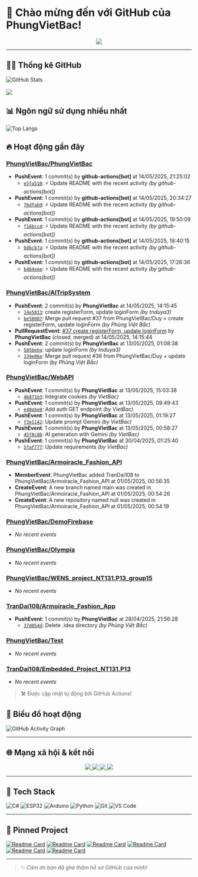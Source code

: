 # 👋 Chào mừng đến với GitHub của PhungVietBac!

<p align="center">
  <img src="https://readme-typing-svg.demolab.com/?lines=Welcome+to+my+GitHub!;I+love+Programming;AI+%7C+FullStack+%7C+Android+%7C+Desktop;Let's+build+something+awesome!&center=true&width=500&height=45&color=F7971E&vCenter=true&size=22">
</p>

---

## 🧑‍💻 Thống kê GitHub

![GitHub Stats](https://github-readme-stats.vercel.app/api?username=PhungVietBac&show_icons=true&theme=radical)
<br><br>
![](https://nirzak-streak-stats.vercel.app/?user=PhungVietBac&theme=radical)

## 📊 Ngôn ngữ sử dụng nhiều nhất

![Top Langs](https://github-readme-stats.vercel.app/api/top-langs/?username=PhungVietBac&layout=compact&theme=radical)

## 🔥 Hoạt động gần đây

<!--START_SECTION:activity-->
### [PhungVietBac/PhungVietBac](https://github.com/PhungVietBac/PhungVietBac)
- **PushEvent**: 1 commit(s) by **github-actions[bot]** at 14/05/2025, 21:25:02
  - [`e5fa510`](https://github.com/PhungVietBac/PhungVietBac/commit/e5fa510dcbe43209619a93f79686ffbf593bca27): ⚡ Update README with the recent activity _(by github-actions[bot])_
- **PushEvent**: 1 commit(s) by **github-actions[bot]** at 14/05/2025, 20:34:27
  - [`76dfab9`](https://github.com/PhungVietBac/PhungVietBac/commit/76dfab9923c1bf37cc3154c42769994ab08708f4): ⚡ Update README with the recent activity _(by github-actions[bot])_
- **PushEvent**: 1 commit(s) by **github-actions[bot]** at 14/05/2025, 19:50:09
  - [`f16bcc4`](https://github.com/PhungVietBac/PhungVietBac/commit/f16bcc4ea2b4eb76babc9e4b23117d7f9f1a9b7b): ⚡ Update README with the recent activity _(by github-actions[bot])_
- **PushEvent**: 1 commit(s) by **github-actions[bot]** at 14/05/2025, 18:40:15
  - [`b86cb7a`](https://github.com/PhungVietBac/PhungVietBac/commit/b86cb7ad51a704148a861a4e4246f36d8474ccda): ⚡ Update README with the recent activity _(by github-actions[bot])_
- **PushEvent**: 1 commit(s) by **github-actions[bot]** at 14/05/2025, 17:26:36
  - [`b464eee`](https://github.com/PhungVietBac/PhungVietBac/commit/b464eee6b51b91ef424019036ddb85bfb95c50d8): ⚡ Update README with the recent activity _(by github-actions[bot])_

### [PhungVietBac/AITripSystem](https://github.com/PhungVietBac/AITripSystem)
- **PushEvent**: 2 commit(s) by **PhungVietBac** at 14/05/2025, 14:15:45
  - [`14e5813`](https://github.com/PhungVietBac/AITripSystem/commit/14e58135591716df859ada143fd56a310a41e80a): create registerForm, update loginForm _(by tnduya3)_
  - [`be58087`](https://github.com/PhungVietBac/AITripSystem/commit/be5808788f9341ac1478248d0154326301368a40): Merge pull request #37 from PhungVietBac/Duy + create registerForm, update loginForm _(by Phùng Việt Bắc)_
- **PullRequestEvent**: [#37 create registerForm, update loginForm](https://github.com/PhungVietBac/AITripSystem/pull/37) by **PhungVietBac** (closed, merged) at 14/05/2025, 14:15:44
- **PushEvent**: 2 commit(s) by **PhungVietBac** at 13/05/2025, 01:08:38
  - [`585beba`](https://github.com/PhungVietBac/AITripSystem/commit/585beba77e9799eef726906c5e602ff436e72e14): update loginForm _(by tnduya3)_
  - [`339e06e`](https://github.com/PhungVietBac/AITripSystem/commit/339e06e1cff174d60f7191b944d6b938f9a1c690): Merge pull request #36 from PhungVietBac/Duy + update loginForm _(by Phùng Việt Bắc)_

### [PhungVietBac/WebAPI](https://github.com/PhungVietBac/WebAPI)
- **PushEvent**: 1 commit(s) by **PhungVietBac** at 13/05/2025, 15:03:38
  - [`4b871b3`](https://github.com/PhungVietBac/WebAPI/commit/4b871b30b9310167b927a999f04dae1d84b75b45): Integrate cookies _(by VietBac)_
- **PushEvent**: 1 commit(s) by **PhungVietBac** at 13/05/2025, 09:49:43
  - [`e40ebe0`](https://github.com/PhungVietBac/WebAPI/commit/e40ebe072c9d5dcd49f63064e70a72419d8a22dd): Add auth GET endpoint _(by VietBac)_
- **PushEvent**: 1 commit(s) by **PhungVietBac** at 13/05/2025, 01:19:27
  - [`f3e1142`](https://github.com/PhungVietBac/WebAPI/commit/f3e114214f15ad0a7a8f118d9d71c353021eb497): Update prompt Gemini _(by VietBac)_
- **PushEvent**: 1 commit(s) by **PhungVietBac** at 13/05/2025, 00:58:27
  - [`45f8c8b`](https://github.com/PhungVietBac/WebAPI/commit/45f8c8bc63991da7aa31e943f341fd30cedacab8): AI generation with Gemini _(by VietBac)_
- **PushEvent**: 1 commit(s) by **PhungVietBac** at 30/04/2025, 01:25:40
  - [`5faf777`](https://github.com/PhungVietBac/WebAPI/commit/5faf7770e7e3088250d1e5640c30a6bbac99c82c): Update requirements _(by VietBac)_

### [PhungVietBac/Armoiracle_Fashion_API](https://github.com/PhungVietBac/Armoiracle_Fashion_API)
- **MemberEvent**: PhungVietBac added TranDai108 to PhungVietBac/Armoiracle_Fashion_API at 01/05/2025, 00:56:35
- **CreateEvent**: A new branch named main was created in PhungVietBac/Armoiracle_Fashion_API at 01/05/2025, 00:54:26
- **CreateEvent**: A new repository named null was created in PhungVietBac/Armoiracle_Fashion_API at 01/05/2025, 00:54:19

### [PhungVietBac/DemoFirebase](https://github.com/PhungVietBac/DemoFirebase)
- _No recent events_

### [PhungVietBac/Olympia](https://github.com/PhungVietBac/Olympia)
- _No recent events_

### [PhungVietBac/WENS_project_NT131.P13_group15](https://github.com/PhungVietBac/WENS_project_NT131.P13_group15)
- _No recent events_

### [TranDai108/Armoiracle_Fashion_App](https://github.com/TranDai108/Armoiracle_Fashion_App)
- **PushEvent**: 1 commit(s) by **PhungVietBac** at 28/04/2025, 21:56:28
  - [`37d054d`](https://github.com/TranDai108/Armoiracle_Fashion_App/commit/37d054d992043f49d32547b53eaacf947478599a): Delete .idea directory _(by Phùng Việt Bắc)_

### [PhungVietBac/Test](https://github.com/PhungVietBac/Test)
- _No recent events_

### [TranDai108/Embedded_Project_NT131.P13](https://github.com/TranDai108/Embedded_Project_NT131.P13)
- _No recent events_

<!--END_SECTION:activity-->

> 🛠️ Được cập nhật tự động bởi GitHub Actions!

## 🧭 Biểu đồ hoạt động

![GitHub Activity Graph](https://github-readme-activity-graph.vercel.app/graph?username=PhungVietBac&theme=github-compact)

---

## 🌐 Mạng xã hội & kết nối

<p align="center">
  <a href="https://www.linkedin.com/in/b%E1%BA%AFc-ph%C3%B9ng-vi%E1%BB%87t-396674298/" target="_blank">
    <img src="https://img.shields.io/badge/-LinkedIn-0077B5?style=for-the-badge&logo=linkedin&logoColor=white" />
  </a>
  <a href="mailto:bacphungviet@gmail.com">
    <img src="https://img.shields.io/badge/-Gmail-D14836?style=for-the-badge&logo=gmail&logoColor=white" />
  </a>
  <a href="https://github.com/PhungVietBac">
    <img src="https://img.shields.io/badge/-GitHub-181717?style=for-the-badge&logo=github&logoColor=white" />
  </a>
  <a href="https://www.facebook.com/bac.phungviet.92" target="_blank">
    <img src="https://img.shields.io/badge/-Facebook-1877F2?style=for-the-badge&logo=facebook&logoColor=white" />
  </a>
</p>

---

## 🧰 Tech Stack

![C#](https://img.shields.io/badge/-CSharp-239120?style=flat&logo=c-sharp&logoColor=white)
![ESP32](https://img.shields.io/badge/-ESP32-FF5722?style=flat&logo=esphome&logoColor=white)
![Arduino](https://img.shields.io/badge/-Arduino-00979D?style=flat&logo=arduino&logoColor=white)
![Python](https://img.shields.io/badge/-Python-3776AB?style=flat&logo=python&logoColor=white)
![Git](https://img.shields.io/badge/-Git-F05032?style=flat&logo=git&logoColor=white)
![VS Code](https://img.shields.io/badge/-VSCode-007ACC?style=flat&logo=visual-studio-code&logoColor=white)

---

## 📌 Pinned Project

[![Readme Card](https://github-readme-stats.vercel.app/api/pin/?username=PhungVietBac&repo=AITripSystem&theme=radical)](https://github.com/PhungVietBac/AITripSystem)
[![Readme Card](https://github-readme-stats.vercel.app/api/pin/?username=PhungVietBac&repo=WebAPI&theme=radical)](https://github.com/PhungVietBac/WebAPI)
[![Readme Card](https://github-readme-stats.vercel.app/api/pin/?username=PhungVietBac&repo=Armoiracle_Fashion_API&theme=radical)](https://github.com/PhungVietBac/Armoiracle_Fashion_API)
[![Readme Card](https://github-readme-stats.vercel.app/api/pin/?username=PhungVietBac&repo=Olympia&theme=radical)](https://github.com/PhungVietBac/Olympia)
[![Readme Card](https://github-readme-stats.vercel.app/api/pin/?username=PhungVietBac&repo=WENS_project_NT131.P13_group15&theme=radical)](https://github.com/PhungVietBac/WENS_project_NT131.P13_group15)
[![Readme Card](https://github-readme-stats.vercel.app/api/pin/?username=TranDai108&repo=Armoiracle_Fashion_App&theme=radical)](https://github.com/TranDai108/Armoiracle_Fashion_App)

---

> ✨ *Cảm ơn bạn đã ghé thăm hồ sơ GitHub của mình!*
